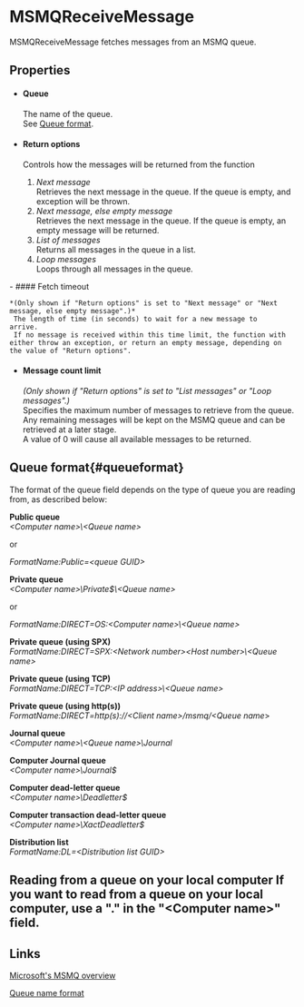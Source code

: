 MSMQReceiveMessage
==================

MSMQReceiveMessage fetches messages from an MSMQ queue.

Properties
----------

-  #### Queue

    The name of the queue.  
     See [Queue format](#queueformat).

-  #### Return options

    Controls how the messages will be returned from the function

    1.  *Next message*  
         Retrieves the next message in the queue. If the queue is empty,
        and exception will be thrown.
    2.  *Next message, else empty message*  
         Retrieves the next message in the queue. If the queue is empty,
        an empty message will be returned.
    3.  *List of messages*  
         Returns all messages in the queue in a list.
    4.  *Loop messages*  
         Loops through all messages in the queue.
<p>
-  #### Fetch timeout

    *(Only shown if "Return options" is set to "Next message" or "Next
    message, else empty message".)*  
     The length of time (in seconds) to wait for a new message to
    arrive.  
     If no message is received within this time limit, the function with
    either throw an exception, or return an empty message, depending on
    the value of "Return options".

-  #### Message count limit

    *(Only shown if "Return options" is set to "List messages" or "Loop
    messages".)*  
     Specifies the maximum number of messages to retrieve from the
    queue. Any remaining messages will be kept on the MSMQ queue and can
    be retrieved at a later stage.  
     A value of 0 will cause all available messages to be returned.

Queue format{#queueformat}
------------

The format of the queue field depends on the type of queue you are
reading from, as described below:

  **Public queue**  
*\<Computer name\>\\<Queue name\>*  
  
or   

*FormatName:Public=\<queue GUID\>*

  **Private queue**    
*\<Computer name\>\\Private$\\<Queue name\>*

or 
 
*FormatName:DIRECT=OS:\<Computer name\>\\<Queue name\>*
                                                

  **Private queue (using SPX)**  
*FormatName:DIRECT=SPX:\<Network number\>\<Host number\>\\<Queue name\>* 
                                                

  **Private queue (using TCP)**  
*FormatName:DIRECT=TCP:\<IP address\>\\<Queue name\>*
                                                

  **Private queue (using http(s))**  
*FormatName:DIRECT=http(s)://<Client name\>/msmq/<Queue name*\>

  **Journal queue**  
*\<Computer name\>\\\<Queue name\>\\Journal*                             

  **Computer Journal queue**  
*\<Computer name\>\\Journal$*

  **Computer dead-letter queue**  
*\<Computer name\>\\Deadletter$*

  **Computer transaction dead-letter queue**  
*\<Computer name\>\\XactDeadletter$*

  **Distribution list**  
*FormatName:DL=\<Distribution list GUID\>*
                                                

  Reading from a queue on your local computer   If you want to read from a queue on your local computer, use a "." in the "\<Computer name\>" field.
  ----------------------------------------------------------------------------------------------------------------------------------------------------

Links
-----

[Microsoft's MSMQ
overview](http://msdn.microsoft.com/en-us/library/ms711472(v=vs.85).aspx%20)

[Queue name
format](http://technet.microsoft.com/en-us/library/cc778392(v=ws.10).aspx)

